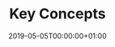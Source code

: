 ﻿---
title: Key Concepts
toc: false
type: specs
date: "2019-05-05T00:00:00+01:00"
draft: false
menu:
  vec120:
    identifier: key-concepts    
    weight: 1001 

# Prev/next pager order (if `docs_section_pager` enabled in `params.toml`)
weight: 1001
---

